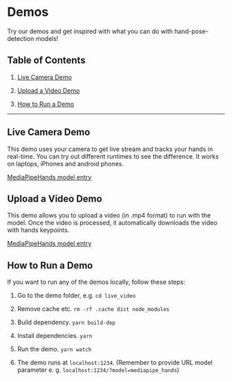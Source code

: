 # Demos

Try our demos and get inspired with what you can do with hand-pose-detection models!

## Table of Contents
1. [Live Camera Demo](#live-camera-demo)

2. [Upload a Video Demo](#upload-a-video-demo)

3. [How to Run a Demo](#how-to-run-a-demo)

-------------------------------------------------------------------------------

## Live Camera Demo
This demo uses your camera to get live stream and tracks your hands in real-time.
You can try out different runtimes to see the difference. It
works on laptops, iPhones and android phones.

[MediaPipeHands model entry](https://storage.googleapis.com/lightweight-models/demos/hand-pose-detection/index.html?model=mediapipe_hands)

## Upload a Video Demo
This demo allows you to upload a video (in .mp4 format) to run with the model.
Once the video is processed, it automatically downloads the video with hands keypoints.

[MediaPipeHands model entry](https://storage.googleapis.com/lightweight-models/demos/hand-pose-detection-upload-video/index.html?model=mediapipe_hands)

## How to Run a Demo
If you want to run any of the demos locally, follow these steps:

1. Go to the demo folder, e.g. `cd live_video`

2. Remove cache etc. `rm -rf .cache dist node_modules`

3. Build dependency. `yarn build-dep`

4. Install dependencies. `yarn`

5. Run the demo. `yarn watch`

6. The demo runs at `localhost:1234`. (Remember to provide URL model parameter e. g. `localhost:1234/?model=mediapipe_hands`)
